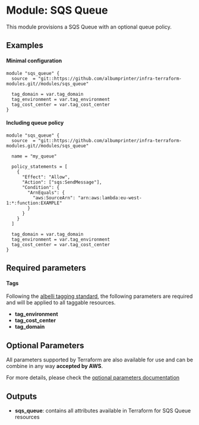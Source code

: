 # Module: SQS Queue

This module provisions a SQS Queue with an optional queue policy.

## Examples 

#### Minimal configuration
```
module "sqs_queue" {
  source  = "git::https://github.com/albumprinter/infra-terraform-modules.git//modules/sqs_queue"

  tag_domain = var.tag_domain
  tag_environment = var.tag_environment
  tag_cost_center = var.tag_cost_center
}
```

#### Including queue policy
```
module "sqs_queue" {
  source  = "git::https://github.com/albumprinter/infra-terraform-modules.git//modules/sqs_queue"

  name = "my_queue"

  policy_statements = [
    {
      "Effect": "Allow",
      "Action": ["sqs:SendMessage"],
      "Condition": {
        "ArnEquals": {
          "aws:SourceArn": "arn:aws:lambda:eu-west-1:*:function:EXAMPLE"
        }
      }
    }
  ]

  tag_domain = var.tag_domain
  tag_environment = var.tag_environment
  tag_cost_center = var.tag_cost_center
}
```

## Required parameters

#### Tags
Following the [albelli tagging standard](https://wiki.albelli.net/wiki/Albelli_AWS_Tagging_standards), the following parameters are required and will be applied to all taggable resources.

* **tag_environment**
* **tag_cost_center**
* **tag_domain**

## Optional Parameters

All parameters supported by Terraform are also available for use and can be combine in any way **accepted by AWS**.

For more details, please check the [optional parameters documentation](docs/optional_parameters.md)

## Outputs

* **sqs_queue**: contains all attributes available in Terraform for SQS Queue resources